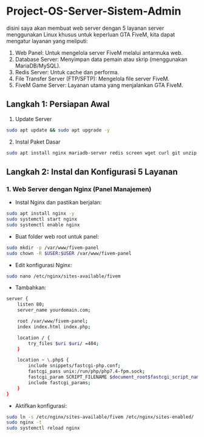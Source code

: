 # Project-OS-Server-Sistem-Admin
disini saya akan membuat web server dengan 5 layanan server menggunakan Linux khusus untuk keperluan GTA FiveM, kita dapat mengatur layanan yang meliputi:
1. Web Panel: Untuk mengelola server FiveM melalui antarmuka web.
2. Database Server: Menyimpan data pemain atau skrip (menggunakan MariaDB/MySQL).
3. Redis Server: Untuk cache dan performa.
4. File Transfer Server (FTP/SFTP): Mengelola file server FiveM.
5. FiveM Game Server: Layanan utama yang menjalankan GTA FiveM.

## Langkah 1: Persiapan Awal
1. Update Server
```bash
sudo apt update && sudo apt upgrade -y
```
2. Instal Paket Dasar
```bash
sudo apt install nginx mariadb-server redis screen wget curl git unzip -y
```

## Langkah 2: Instal dan Konfigurasi 5 Layanan
### 1. Web Server dengan Nginx (Panel Manajemen)
- Instal Nginx dan pastikan berjalan:
```bash
sudo apt install nginx -y
sudo systemctl start nginx
sudo systemctl enable nginx
```
- Buat folder web root untuk panel:
```bash
sudo mkdir -p /var/www/fivem-panel
sudo chown -R $USER:$USER /var/www/fivem-panel
```
- Edit konfigurasi Nginx:
```bash
sudo nano /etc/nginx/sites-available/fivem
```
- Tambahkan:
```bash
server {
    listen 80;
    server_name yourdomain.com;

    root /var/www/fivem-panel;
    index index.html index.php;

    location / {
        try_files $uri $uri/ =404;
    }

    location ~ \.php$ {
        include snippets/fastcgi-php.conf;
        fastcgi_pass unix:/run/php/php7.4-fpm.sock;
        fastcgi_param SCRIPT_FILENAME $document_root$fastcgi_script_name;
        include fastcgi_params;
    }
}
```
- Aktifkan konfigurasi:
```bash
sudo ln -s /etc/nginx/sites-available/fivem /etc/nginx/sites-enabled/
sudo nginx -t
sudo systemctl reload nginx
```
